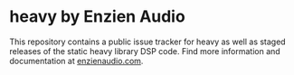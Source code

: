 # heavy by Enzien Audio

This repository contains a public issue tracker for heavy as well as staged releases of the static heavy library DSP code. Find more information and documentation at [enzienaudio.com](https://enzienaudio.com/docs/index.html#1.introduction).
